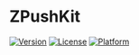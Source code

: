 # ZPushKit

[![Version](https://img.shields.io/cocoapods/v/ZPushKit.svg?style=flat)](http://cocoapods.org/pods/ZPushKit)
[![License](https://img.shields.io/cocoapods/l/ZPushKit.svg?style=flat)](http://cocoapods.org/pods/ZPushKit)
[![Platform](https://img.shields.io/cocoapods/p/ZPushKit.svg?style=flat)](http://cocoapods.org/pods/ZPushKit)

